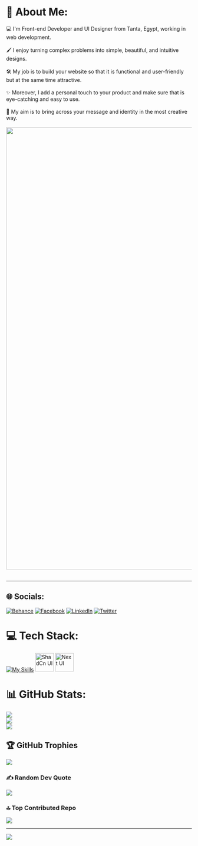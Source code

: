 # 💫 About Me:

💻 I'm Front-end Developer and UI Designer from Tanta, Egypt, working in web development.<br><br> 🖌️ I enjoy turning complex problems into simple, beautiful, and intuitive designs.<br><br>🛠️ My job is to build your website so that it is functional and user-friendly but at the same time attractive.<br><br> ✨ Moreover, I add a personal touch to your product and make sure that is eye-catching and easy to use.<br><br> 🎯 My aim is to bring across your message and identity in the most creative way.<br><br>
<img width="1200" src="https://user-images.githubusercontent.com/74038190/212749447-bfb7e725-6987-49d9-ae85-2015e3e7cc41.gif" /> <br><br> 

---

## 🌐 Socials:

[![Behance](https://img.shields.io/badge/Behance-1769ff?logo=behance&logoColor=white)](https://behance.net/https://www.behance.net/ahmedsamy9999) [![Facebook](https://img.shields.io/badge/Facebook-%231877F2.svg?logo=Facebook&logoColor=white)](https://facebook.com/https://www.facebook.com/profile.php?id=100059466574491) [![LinkedIn](https://img.shields.io/badge/LinkedIn-%230077B5.svg?logo=linkedin&logoColor=white)](https://linkedin.com/in/https://www.linkedin.com/in/ahmed-samy9/) [![Twitter](https://img.shields.io/badge/Twitter-%231DA1F2.svg?logo=Twitter&logoColor=white)](https://twitter.com/https://twitter.com/ahmedsamy1222)

# 💻 Tech Stack:

[![My Skills](https://skillicons.dev/icons?i=nextjs,vite,react,tailwindcss,materialui,express,mongo,planetscale,supabase,firebase,nodejs,bun,pnpm,npm,yarn,vercel,netlify,git,github,bootstrap,ts,js,html,css,sass,vscode,windows,figma,xd,pr)](https://skillicons.dev)
<img width="50" src="https://raw.githubusercontent.com/marwin1991/profile-technology-icons/refs/heads/main/icons/shadcn_ui.png" alt="ShadCn UI" title="ShadCn UI"/>
<img width="50" src="https://raw.githubusercontent.com/marwin1991/profile-technology-icons/refs/heads/main/icons/next_ui.png" alt="Next UI" title="Next UI"/>


# 📊 GitHub Stats:

![](https://github-readme-stats.vercel.app/api?username=ahmedsamy9999&theme=react&hide_border=false&include_all_commits=true&count_private=true)<br/>
![](https://github-readme-streak-stats.herokuapp.com/?user=ahmedsamy9999&theme=react&hide_border=false)<br/>
![](https://github-readme-stats.vercel.app/api/top-langs/?username=ahmedsamy9999&theme=react&hide_border=false&include_all_commits=true&count_private=true&layout=compact)

## 🏆 GitHub Trophies

![](https://github-profile-trophy.vercel.app/?username=ahmedsamy9999&theme=tokyonight&no-frame=false&no-bg=true&margin-w=4)

### ✍️ Random Dev Quote

![](https://quotes-github-readme.vercel.app/api?type=horizontal&theme=tokyonight)

### 🔝 Top Contributed Repo

![](https://github-contributor-stats.vercel.app/api?username=ahmedsamy9999&limit=5&theme=tokyonight&combine_all_yearly_contributions=true)

---

[![](https://visitcount.itsvg.in/api?id=ahmedsamy9999&icon=0&color=1)](https://visitcount.itsvg.in)

<!-- Proudly created with GPRM ( https://gprm.itsvg.in ) -->
